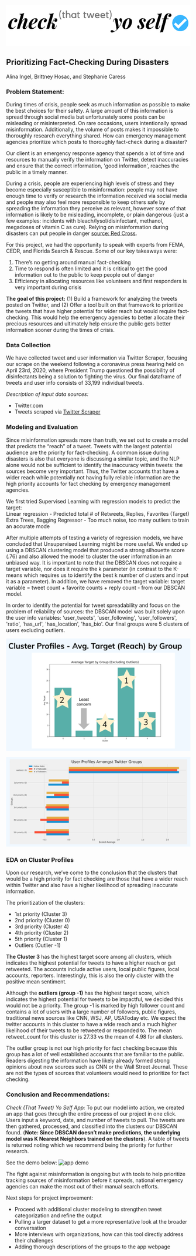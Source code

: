 ![Check That Tweet Yo Self](./assets/logo_check.png)
## Prioritizing Fact-Checking During Disasters
Alina Ingel, Brittney Hosac, and Stephanie Caress

### Problem Statement:
During times of crisis, people seek as much information as possible to make the best choices for their safety. A large amount of this information is spread through social media but unfortunately some posts can be misleading or misinterpreted. On rare occasions, users intentionally spread misinformation. Additionally, the volume of posts makes it impossible to thoroughly research everything shared. How can emergency management agencies prioritize which posts to thoroughly fact-check during a disaster?

Our client is an emergency response agency that spends a lot of time and resources to manually verify the information on Twitter, detect inaccuracies and ensure that the correct information, 'good information', reaches the public in a timely manner. 

During a crisis, people are experiencing high levels of stress and they become especially susceptible to misinformation: people may not have enough time to verify or research the information received via social media and people may also feel more responsible to keep others safe by spreading the information they perceive as relevant, however some of that information is likely to be misleading, incomplete, or plain dangerous (just a few examples: incidents with bleach/lysol/disinfectant, methanol, megadoses of vitamin C as cure). Relying on misinformation during disasters can put people in danger [source: Red Cross](https://www.redcross.ca/blog/2017/4/tech-talk-why-misinformation-can-be-dangerous-in-disasters).

For this project, we had the opportunity to speak with experts from FEMA, CEDR, and Florida Search & Rescue. Some of our key takeaways were:
1) There’s no getting around manual fact-checking
2) Time to respond is often limited and it is critical to get the good information out to the public to keep people out of danger
3) Efficiency in allocating resources like volunteers and first responders is very important during crisis

**The goal of this project:** 
(1) Build a framework for analyzing the tweets posted on Twitter, and 
(2) Offer a tool built on that framework to prioritize the tweets that have higher potential for wider reach but would require fact-checking. This would help the emergency agencies to better allocate their precious resources and ultimately help ensure the public gets better information sooner during the times of crisis.

### Data Collection
We have collected tweet and user information via Twitter Scraper, focusing our scrape on the weekend following a coronavirus press hearing held on April 23rd, 2020, where President Trump questioned the possibility of disinfectants being a solution to fighting the virus. Our final dataframe of tweets and user info consists of 33,199 individual tweets. 

*Description of input data sources:*
- Twitter.com<br>
- Tweets scraped via [Twitter Scraper](https://pypi.org/project/twitter-scraper/)


### Modeling and Evaluation

Since misinformation spreads more than truth, we set out to create a model that predicts the “reach” of a tweet. Tweets with the largest potential audience are the priority for fact-checking. A common issue during disasters is also that everyone is discussing a similar topic, and the NLP alone would not be sufficient to identify the inaccuracy within tweets: the sources become very important. Thus, the Twitter accounts that have a wider reach while potentially not having fully reliable information are the high priority accounts for fact checking by emergency management agencies.

We first tried Supervised Learning with regression models to predict the target: <br>
Linear regression - Predicted total # of Retweets, Replies, Favorites (Target)
Extra Trees, Bagging Regressor - Too much noise, too many outliers to train an accurate mode

After multiple attempts of testing a variety of regression models, we have concluded that Unsupervised Learning might be more useful. We ended up using a DBSCAN clustering model that produced a strong silhouette score (.76) and also allowed the model to cluster the user information in an unbiased way. It is important to note that the DBSCAN does not require a target variable, nor does it require the k parameter (in contrast to the K-means which requires us to identify the best k number of clusters and input it as a parameter). In addition, we have removed the target variable: target variable = tweet count + favorite counts + reply count - from our DBSCAN model. 

In order to identify the potential for tweet spreadability and focus on the problem of reliability of sources: the DBSCAN model was built solely upon the user info variables: 'user_tweets', 'user_following', 'user_followers', 'ratio', 'has_url', 'has_location', 'has_bio'. Our final groups were 5 clusters of users excluding outliers.


![Clusters by Average Target](./assets/Clusters_by_avg_target.png)


![Cluster Profiles - Scaled Average for user Info](./assets/Clusters_scaled_avg_user_info.png)

### EDA on Cluster Profiles

Upon our research, we’ve come to the conclusion that the clusters that would be a high priority for fact checking are those that have a wider reach within Twitter and also have a higher likelihood of spreading inaccurate information. 

The prioritization of the clusters:
- 1st priority (Cluster 3)
- 2nd priority (Cluster 0)
- 3rd priority (Cluster 4)
- 4th priority (Cluster 2)
- 5th priority (Cluster 1)
- Outliers (Outlier -1)

**The Cluster 3** has the highest target score among all clusters, which indicates the highest potential for tweets to have a higher reach or get retweeted. The accounts include active users, local public figures, local accounts, reporters.
Interestingly, this is also the only cluster with the positive mean sentiment.

Although the **outliers (group -1)**  has the highest target score, which indicates the highest potential for tweets to be impactful, we decided this would not be a priority. The group -1 is marked by high follower count and contains a lot of users with a large number of followers, public figures, traditional news sources like CNN, WSJ, AP, USAToday etc.
We expect the twitter accounts in this cluster to have a wide reach and a much higher likelihood of their tweets to be retweeted or responded to. The mean retweet_count for this cluster is 27.33 vs the mean of 4.98 for all clusters.

The outlier group is not our high priority for fact checking because this group has a lot of well established accounts that are familiar to the public. Readers digesting the information have likely already formed strong opinions about new sources such as CNN or the Wall Street Journal. These are not the types of sources that volunteers would need to prioritize for fact checking.

### Conclusion and Recommendations:

*Check (That Tweet) Yo Self App:*
To put our model into action, we created an app that goes through the entire process of our project in one click. Users input a keyword, date, and number of tweets to pull. The tweets are then gathered, processed, and classified into the clusters our DBSCAN found. (**Note: Since DBSCAN doesn’t make predictions, the underlying model was K Nearest Neighbors trained on the clusters**). A table of tweets is returned noting which we recommend being the priority for further research. 

See the demo below:
![app demo](./assets/demo_new.gif)

The fight against misinformation is ongoing but with tools to help prioritize tracking sources of misinformation before it spreads, national emergency agencies can make the most out of their manual search efforts. 

Next steps for project improvement: 
- Proceed with additional cluster modeling to strengthen tweet categorization and refine the output 
- Pulling a larger dataset to get a more representative look at the broader conversation
- More interviews with organizations, how can this tool directly address their challenges
- Adding thorough descriptions of the groups to the app webpage
